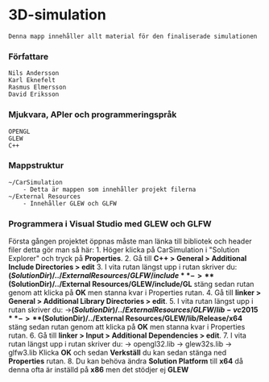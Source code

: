 # 3D-simulation
	Denna mapp innehåller allt material för den finaliserade simulationen

### Författare
	Nils Andersson
	Karl Eknefelt
	Rasmus Elmersson
	David Eriksson
### Mjukvara, APIer och programmeringspråk
	OPENGL
	GLEW
	C++
### Mappstruktur
	~/CarSimulation
		- Detta är mappen som innehåller projekt filerna
	~/External Resources
		- Innehåller GLEW och GLFW

### Programmera i Visual Studio med GLEW och GLFW
Första gången projektet öppnas måste man länka till bibliotek och header filer detta gör man så här: 
	1. Höger klicka på CarSimulation i "Solution Explorer" och tryck på **Properties**. 
	2. Gå till **C++ > General > Additional Include Directories > edit** 
	3. I vita rutan längst upp i rutan skriver du:
			**$(SolutionDir)/../External Resources/GLFW/include**
			->**$(SolutionDir)/../External Resources/GLEW/include/GL**
			stäng sedan rutan genom att klicka på **OK** men stanna kvar i Properties rutan.
	4. Gå till **linker > General > Additional Library Directories > edit**.
	5. I vita rutan längst upp i rutan skriver du:
		->**$(SolutionDir)/../External Resources/GLFW/lib-vc2015**
	    ->**$(SolutionDir)/../External Resources/GLEW/lib/Release/x64**
		stäng sedan rutan genom att klicka på **OK** men stanna kvar i Properties rutan.
	6. Gå till **linker > Input > Additional Dependencies > edit**.
	7. I vita rutan längst upp i rutan skriver du:
		-> opengl32.lib
		-> glew32s.lib
		-> glfw3.lib
		Klicka **OK** och sedan **Verkställ** du kan sedan stänga ned **Properties** rutan.
	8. Du kan behöva ändra **Solution Platform** till **x64** då denna ofta är inställd på **x86** men det stödjer ej **GLEW**